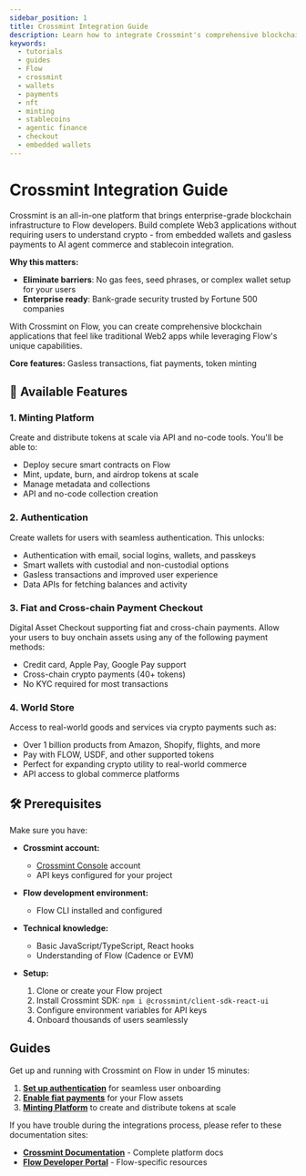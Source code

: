 ```yaml
---
sidebar_position: 1
title: Crossmint Integration Guide
description: Learn how to integrate Crossmint's comprehensive blockchain infrastructure platform with Flow for wallets, payments, NFTs, and more.
keywords:
  - tutorials
  - guides
  - Flow
  - crossmint
  - wallets
  - payments
  - nft
  - minting
  - stablecoins
  - agentic finance
  - checkout
  - embedded wallets
---
```


# Crossmint Integration Guide

Crossmint is an all-in-one platform that brings enterprise-grade blockchain infrastructure to Flow developers. Build complete Web3 applications without requiring users to understand crypto - from embedded wallets and gasless payments to AI agent commerce and stablecoin integration.

**Why this matters:**  

- **Eliminate barriers**: No gas fees, seed phrases, or complex wallet setup for your users
- **Enterprise ready**: Bank-grade security trusted by Fortune 500 companies

With Crossmint on Flow, you can create comprehensive blockchain applications that feel like traditional Web2 apps while leveraging Flow's unique capabilities.

**Core features:** Gasless transactions, fiat payments, token minting



## 🎯 Available Features

### 1. Minting Platform

Create and distribute tokens at scale via API and no-code tools. You'll be able to: 

- Deploy secure smart contracts on Flow
- Mint, update, burn, and airdrop tokens at scale
- Manage metadata and collections
- API and no-code collection creation

### 2. Authentication

Create wallets for users with seamless authentication. This unlocks: 

- Authentication with email, social logins, wallets, and passkeys
- Smart wallets with custodial and non-custodial options
- Gasless transactions and improved user experience
- Data APIs for fetching balances and activity

### 3. Fiat and Cross-chain Payment Checkout

Digital Asset Checkout supporting fiat and cross-chain payments. Allow your users to buy onchain assets using any of the following payment methods:

- Credit card, Apple Pay, Google Pay support
- Cross-chain crypto payments (40+ tokens)
- No KYC required for most transactions

### 4. World Store

Access to real-world goods and services via crypto payments such as:

- Over 1 billion products from Amazon, Shopify, flights, and more
- Pay with FLOW, USDF, and other supported tokens
- Perfect for expanding crypto utility to real-world commerce
- API access to global commerce platforms


## 🛠 Prerequisites  

Make sure you have:

- **Crossmint account:**  

  - [Crossmint Console] account
  - API keys configured for your project

- **Flow development environment:**  

  - Flow CLI installed and configured

- **Technical knowledge:**  

  - Basic JavaScript/TypeScript, React hooks
  - Understanding of Flow (Cadence or EVM)

- **Setup:**  

  1. Clone or create your Flow project
  2. Install Crossmint SDK: `npm i @crossmint/client-sdk-react-ui`
  3. Configure environment variables for API keys
  4. Onboard thousands of users seamlessly

## Guides

Get up and running with Crossmint on Flow in under 15 minutes:

1. **[Set up authentication](./authentication.md)** for seamless user onboarding  
3. **[Enable fiat payments](./payment-checkout.md)** for your Flow assets
4. **[Minting Platform](./minting-platform.md)** to create and distribute tokens at scale

If you have trouble during the integrations process, please refer to these documentation sites: 

- **[Crossmint Documentation](https://docs.crossmint.com/)** - Complete platform docs
- **[Flow Developer Portal](https://developers.flow.com/)** - Flow-specific resources


<!-- Reference-style links, does not render on page -->

[Crossmint Console]: https://staging.crossmint.com
[Contact Sales]: https://crossmint.com/contact 